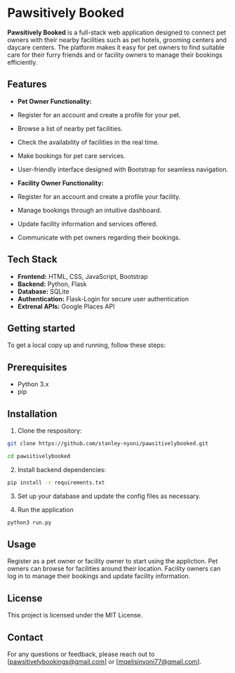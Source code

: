 # Pawsitively Booked

**Pawsitively Booked** is a full-stack web application designed to connect pet owners with their nearby facilities such as pet hotels, grooming centers and daycare centers. The platform makes it easy for pet owners to find suitable care for their furry friends and or facility owners to manage their bookings efficiently.

## Features

- **Pet Owner Functionality:**
- Register for an account and create a profile for your pet.
- Browse a list of nearby pet facilities.
- Check the availability of facilities in the real time.
- Make bookings for pet care services.
- User-friendly interface designed with Bootstrap for seamless navigation.

- **Facility Owner Functionality:**
- Register for an account and create a profile your facility.
- Manage bookings through an intuitive dashboard.
- Update facility information and services offered.
- Communicate with pet owners regarding their bookings.

## Tech Stack

- **Frontend:** HTML, CSS, JavaScript, Bootstrap
- **Backend:** Python, Flask
- **Database:** SQLite
- **Authentication:** Flask-Login for secure user authentication
- **Extrenal APIs:** Google Places API

## Getting started

To get a local copy up and running, follow these steps:

## Prerequisites

- Python 3.x
- pip 

## Installation

1. Clone the respository:
```bash
git clone https://github.com/stanley-nyoni/pawsitivelybooked.git

cd pawsitivelybooked
```

2. Install backend dependencies:
```bash
pip install -r requirements.txt
```

3. Set up your database and update the config files as necessary.

4. Run the application

```bash
python3 run.py
```

## Usage

Register as a pet owner or facility owner to start using the appliction. Pet owners can browse for facilities around their location. Facility owners can log in to manage their bookings and update facility information.


## License

This project is licensed under the MIT License.

## Contact

For any questions or feedback, please reach out to [pawsitivelybookings@gmail.com] or [mqelisinyoni77@gmail.com].



